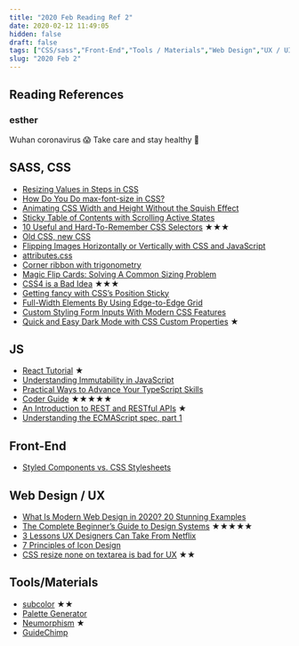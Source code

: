 ```yaml
---
title: "2020 Feb Reading Ref 2"
date: 2020-02-12 11:49:05
hidden: false
draft: false
tags: ["CSS/sass","Front-End","Tools / Materials","Web Design","UX / UI"]
slug: "2020 Feb 2"
---
```

## Reading References
### esther
Wuhan coronavirus 😱
Take care and stay healthy 💪

<!--more-->

## SASS, CSS
 - [Resizing Values in Steps in CSS](https://css-tricks.com/resizing-values-in-steps-in-css/)
 - [How Do You Do max-font-size in CSS?](https://css-tricks.com/how-do-you-do-max-font-size-in-css/)
 - [Animating CSS Width and Height Without the Squish Effect](https://pqina.nl/blog/animating-width-and-height-without-the-squish-effect/)
 - [Sticky Table of Contents with Scrolling Active States](https://css-tricks.com/sticky-table-of-contents-with-scrolling-active-states/)
 - [10 Useful and Hard-To-Remember CSS Selectors](https://dev.to/proticm/10-useful-and-hard-to-remember-css-selectors-56h2) ★★★
 - [Old CSS, new CSS](https://eev.ee/blog/2020/02/01/old-css-new-css/)
 - [Flipping Images Horizontally or Vertically with CSS and JavaScript](https://pqina.nl/blog/flipping-images-with-css-and-javascript/)
 - [attributes.css](https://gist.github.com/emmabostian/ed933bc7f9711acdc565f42f1b159407)
 - [Corner ribbon with trigonometry](https://hugogiraudel.com/2020/01/22/corner-ribbon-with-trigonometry)
 - [Magic Flip Cards: Solving A Common Sizing Problem](https://www.smashingmagazine.com/2020/02/magic-flip-cards-common-sizing-problem/)
 - [CSS4 is a Bad Idea](https://www.impressivewebs.com/css4-bad-idea/) ★★★
 - [Getting fancy with CSS’s Position Sticky](https://thecleverest.com/getting-fancy-with-csss-position-sticky/)
 - [Full-Width Elements By Using Edge-to-Edge Grid](https://css-tricks.com/full-width-elements-by-using-edge-to-edge-grid/)
 - [Custom Styling Form Inputs With Modern CSS Features](https://css-tricks.com/custom-styling-form-inputs-with-modern-css-features/)
 - [Quick and Easy Dark Mode with CSS Custom Properties](https://css-irl.info/quick-and-easy-dark-mode-with-css-custom-properties/) ★

## JS
 - [React Tutorial](https://react-tutorial.app/) ★
 - [Understanding Immutability in JavaScript](https://css-tricks.com/understanding-immutability-in-javascript/)
 - [Practical Ways to Advance Your TypeScript Skills](https://www.sitepoint.com/advance-typescript-skills-practical-ways/)
 - [Coder Guide](https://coders.guide/) ★★★★★
 - [An Introduction to REST and RESTful APIs](https://www.sitepoint.com/developers-rest-api/) ★
 - [Understanding the ECMAScript spec, part 1](https://v8.dev/blog/understanding-ecmascript-part-1)

## Front-End
 - [Styled Components vs. CSS Stylesheets](https://getstream.io/blog/styled-components-vs-css-stylesheets/)


## Web Design / UX
 - [What Is Modern Web Design in 2020? 20 Stunning Examples](https://designshack.net/articles/inspiration/modern-website-design/)
 - [The Complete Beginner’s Guide to Design Systems](https://designxplorer.co/the-complete-beginners-guide-to-design-systems/) ★★★★★
 - [3 Lessons UX Designers Can Take From Netflix](https://www.webdesignerdepot.com/2020/02/3-lessons-ux-designers-can-take-from-netflix/)
 - [7 Principles of Icon Design](https://medium.com/@minoraxis/7-principles-of-icon-design-e7187539e4a2)
 - [CSS resize none on textarea is bad for UX](https://catalin.red/css-resize-none-is-bad-for-ux/) ★★

## Tools/Materials
 - [subcolor](https://subcolor.github.io/) ★★
 - [Palette Generator](https://hexcolor.co/palette-generator)
 - [Neumorphism](https://neumorphism.io/#55b9f3) ★
 - [GuideChimp](https://github.com/Labs64/GuideChimp)
